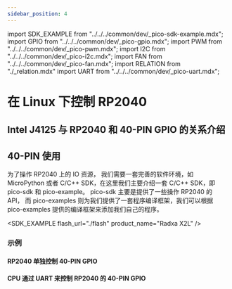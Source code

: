 ```yaml
---
sidebar_position: 4
---
```


import SDK_EXAMPLE from "../../../common/dev/\_pico-sdk-example.mdx";
import GPIO from "../../../common/dev/\_pico-gpio.mdx";
import PWM from "../../../common/dev/\_pico-pwm.mdx";
import I2C from "../../../common/dev/\_pico-i2c.mdx";
import FAN from "../../../common/dev/\_pico-fan.mdx";
import RELATION from "./\_relation.mdx"
import UART from "../../../common/dev/\_pico-uart.mdx";

# 在 Linux 下控制 RP2040

## Intel J4125 与 RP2040 和 40-PIN GPIO 的关系介绍

<RELATION />

## 40-PIN 使用

为了操作 RP2040 上的 IO 资源， 我们需要一套完善的软件环境，如 MicroPython 或者 C/C++ SDK，在这里我们主要介绍一套 C/C++ SDK，即 pico-sdk 和 pico-example。 pico-sdk 主要是提供了一些操作 RP2040 的 API， 而 pico-examples 则为我们提供了一套程序编译框架，我们可以根据 pico-examples 提供的编译框架来添加我们自己的程序。

<SDK_EXAMPLE flash_url="./flash" product_name="Radxa X2L" />

### 示例

#### RP2040 单独控制 40-PIN GPIO

<GPIO flash_url="./flash" gpio_definition="./gpio" product_name="Radxa X2L"  led_pin="PIN_5" cmd="cd pico-examples/build
rm -rf *
cmake ..
make -j$(nproc)" />

<I2C flash_url="./flash" product_name="Radxa X2L"  scl_pin="PIN_5" sda_pin="PIN_3" cmd="cd pico-examples/build
rm -rf *
cmake ..
make -j$(nproc)" />

<PWM flash_url="./flash" product_name="Radxa X2L" led_pin="PIN_5" cmd="cd pico-examples/build
rm -rf *
cmake ..
make -j$(nproc)"/>

<UART flash_url="./flash" tty_num="ttyS0" cmd="cd pico-examples/build
rm -rf *
cmake ..
make -j$(nproc)" />

#### CPU 通过 UART 来控制 RP2040 的 40-PIN GPIO

<FAN flash_url="./flash" product_name="Radxa X2L" cmd="cd pico-examples/build
rm -rf *
cmake ..
make -j$(nproc)" />
